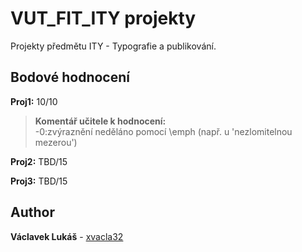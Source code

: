 
# VUT_FIT_ITY projekty

Projekty předmětu ITY - Typografie a publikování.
  
## Bodové hodnocení
  
**Proj1:**  10/10

> **Komentář učitele k hodnocení:**  
-0:zvýraznění neděláno pomocí \emph (např. u 'nezlomitelnou mezerou')

**Proj2:**  TBD/15

**Proj3:**  TBD/15


## Author

**Václavek Lukáš** - [xvacla32](mailto:xvacla32@stud.fit.vutbr.cz)